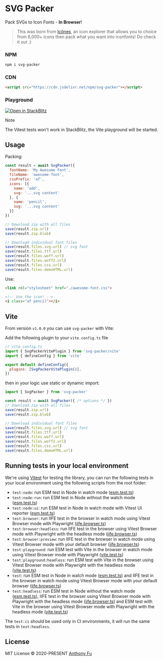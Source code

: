 # SVG Packer

Pack SVGs to Icon Fonts - **In Browser**!

> This was born from [Icônes](https://github.com/antfu-collective/icones), an icon explorer that allows you to choice from 6,000+ icons then pack what you want into iconfonts! Do check it out :)

### NPM

```bash
npm i svg-packer
```

### CDN

```html
<script src="https://cdn.jsdelivr.net/npm/svg-packer"></script>
```

### Playground

[![Open in StackBlitz](https://developer.stackblitz.com/img/open_in_stackblitz.svg)](https://stackblitz.com/github/antfu/svg-packer)

> [!NOTE]
> The Vitest tests won't work in StackBlitz, the Vite playground will be started.

## Usage

Packing:

```js
const result = await SvgPacker({
  fontName: 'My Awesome Font',
  fileName: 'awesome-font',
  cssPrefix: 'af',
  icons: [{
    name: 'add',
    svg: '...svg content'
  }, {
    name: 'pencil',
    svg: '...svg content'
  }]
})

// Download zip with all files
save(result.zip.url)
save(result.zip.blob)

// Download individual font files
save(result.files.svg.url) // svg font
save(result.files.ttf.url)
save(result.files.woff.url)
save(result.files.woff2.url)
save(result.files.css.url)
save(result.files.demoHTML.url)
```

Use:

```html
<link rel="stylesheet" href="./awesome-font.css">

<!-- Use the icon! -->
<i class="af pencil"></i>
```

## Vite

From version `v1.0.0` you can use `svg-packer` with Vite:

Add the following plugin to your `vite.config.ts` file

```js
// vite.config.ts
import { SvgPackerVitePlugin } from 'svg-packer/vite'
import { defineConfig } from 'vite'

export default defineConfig({
  plugins: [SvgPackerVitePlugin()],
})
```

then in your logic use static or dynamic import:

```ts
import { SvgPacker } from 'svg-packer'

const result = await SvgPacker({ /* options */ })
// Download zip with all files
save(result.zip.url)
save(result.zip.blob)

// Download individual font files
save(result.files.svg.url) // svg font
save(result.files.ttf.url)
save(result.files.woff.url)
save(result.files.woff2.url)
save(result.files.css.url)
save(result.files.demoHTML.url)
```

## Running tests in your local environment

We're using [Vitest](https://vitest.dev) for testing the library, you can run the following tests in your local environment using the following scripts from the root folder:
- `test:node`: run ESM test in Node in watch mode ([esm.test.ts](./test/esm.test.ts))
- `test:node:run`: run ESM test in Node without the watch mode ([esm.test.ts](./test/esm.test.ts))
- `test:node:ui`: run ESM test in Node in watch mode with Vitest UI reporter ([esm.test.ts](./test/esm.test.ts))
- `test:browser`: run IIFE test in the browser in watch mode using Vitest Browser mode with Playwright ([iife.browser.ts](./test/iife.browser.ts))
- `test:browser:headless`: run IIFE test in the browser using Vitest Browser mode with Playwright with the headless mode ([iife.browser.ts](./test/iife.browser.ts))
- `test:browser:preview`: run IIFE test in the browser in watch mode using Vitest Browser mode with your default browser ([iife.browser.ts](./test/iife.browser.ts))
- `test:playground`: run ESM test with Vite in the browser in watch mode using Vitest Browser mode with Playwright ([vite.test.ts](./playground/test/vite.test.ts))
- `test:playground:headless`: run ESM test with Vite in the browser using Vitest Browser mode with Playwright with the headless mode ([vite.test.ts](./playground/test/vite.test.ts))
- `test`: run ESM test in Node in watch mode ([esm.test.ts](./test/esm.test.ts)) and IIFE test in the browser in watch mode using Vitest Browser mode with your default browser ([iife.browser.ts](./test/iife.browser.ts))
- `test:headless`: run ESM test in Node without the watch mode ([esm.test.ts](./test/esm.test.ts)), IIFE test in the browser using Vitest Browser mode with Playwright with the headless mode ([iife.browser.ts](./test/iife.browser.ts)) and ESM test with Vite in the browser using Vitest Browser mode with Playwright with the headless mode ([vite.test.ts](./playground/test/vite.test.ts))

The `test:ci` should be used only in CI environments, it will run the same tests in `test:headless`.

## License

MIT License © 2020-PRESENT [Anthony Fu](https://github.com/antfu)
